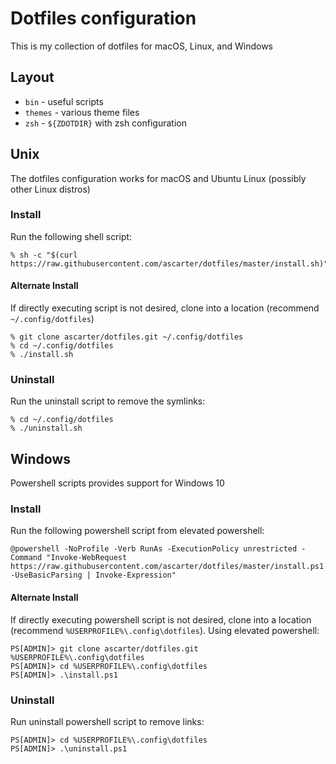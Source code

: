 # Dotfiles configuration

This is my collection of dotfiles for macOS, Linux, and Windows

## Layout

* `bin` - useful scripts
* `themes` - various theme files
* `zsh` - `${ZDOTDIR}` with zsh configuration

## Unix

The dotfiles configuration works for macOS and Ubuntu Linux (possibly other Linux distros)

### Install

Run the following shell script:

```
% sh -c "$(curl https://raw.githubusercontent.com/ascarter/dotfiles/master/install.sh)"
```

#### Alternate Install

If directly executing script is not desired, clone into a location (recommend `~/.config/dotfiles`)

```
% git clone ascarter/dotfiles.git ~/.config/dotfiles
% cd ~/.config/dotfiles
% ./install.sh
```

### Uninstall

Run the uninstall script to remove the symlinks:

```
% cd ~/.config/dotfiles
% ./uninstall.sh
```

## Windows

Powershell scripts provides support for Windows 10

### Install

Run the following powershell script from elevated powershell:

```
@powershell -NoProfile -Verb RunAs -ExecutionPolicy unrestricted -Command "Invoke-WebRequest https://raw.githubusercontent.com/ascarter/dotfiles/master/install.ps1 -UseBasicParsing | Invoke-Expression"
```

#### Alternate Install

If directly executing powershell script is not desired, clone into a location (recommend `%USERPROFILE%\.config\dotfiles`). Using elevated powershell:

```
PS[ADMIN]> git clone ascarter/dotfiles.git %USERPROFILE%\.config\dotfiles
PS[ADMIN]> cd %USERPROFILE%\.config\dotfiles
PS[ADMIN]> .\install.ps1
```

### Uninstall

Run uninstall powershell script to remove links:

```
PS[ADMIN]> cd %USERPROFILE%\.config\dotfiles
PS[ADMIN]> .\uninstall.ps1
